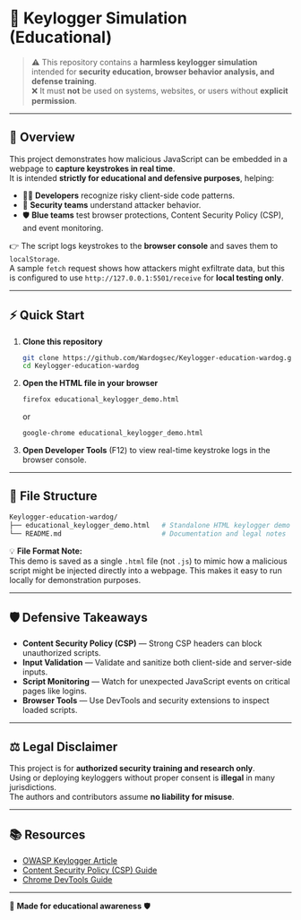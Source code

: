 # 🧠 Keylogger Simulation (Educational)

> ⚠️ This repository contains a **harmless keylogger simulation** intended for **security education, browser behavior analysis, and defense training**.  
> ❌ It must **not** be used on systems, websites, or users without **explicit permission**.

---

## 📝 Overview

This project demonstrates how malicious JavaScript can be embedded in a webpage to **capture keystrokes in real time**.  
It is intended **strictly for educational and defensive purposes**, helping:

- 🧑‍💻 **Developers** recognize risky client-side code patterns.  
- 🧠 **Security teams** understand attacker behavior.  
- 🛡️ **Blue teams** test browser protections, Content Security Policy (CSP), and event monitoring.

👉 The script logs keystrokes to the **browser console** and saves them to `localStorage`.  
A sample `fetch` request shows how attackers might exfiltrate data, but this is configured to use `http://127.0.0.1:5501/receive` for **local testing only**.

---

## ⚡ Quick Start

1. **Clone this repository**
   ```bash
   git clone https://github.com/Wardogsec/Keylogger-education-wardog.git
   cd Keylogger-education-wardog
   ```

2. **Open the HTML file in your browser**
   ```bash
   firefox educational_keylogger_demo.html
   ```
   or
   ```bash
   google-chrome educational_keylogger_demo.html
   ```

3. **Open Developer Tools** (F12) to view real-time keystroke logs in the browser console.

---

## 📁 File Structure

```bash
Keylogger-education-wardog/
├── educational_keylogger_demo.html   # Standalone HTML keylogger demo (educational)
└── README.md                         # Documentation and legal notes
```

💡 **File Format Note:**  
This demo is saved as a single `.html` file (not `.js`) to mimic how a malicious script might be injected directly into a webpage. This makes it easy to run locally for demonstration purposes.

---

## 🛡️ Defensive Takeaways

- **Content Security Policy (CSP)** — Strong CSP headers can block unauthorized scripts.  
- **Input Validation** — Validate and sanitize both client-side and server-side inputs.  
- **Script Monitoring** — Watch for unexpected JavaScript events on critical pages like logins.  
- **Browser Tools** — Use DevTools and security extensions to inspect loaded scripts.

---

## ⚖️ Legal Disclaimer

This project is for **authorized security training and research only**.  
Using or deploying keyloggers without proper consent is **illegal** in many jurisdictions.  
The authors and contributors assume **no liability for misuse**.

---

## 📚 Resources

- [OWASP Keylogger Article](https://owasp.org)  
- [Content Security Policy (CSP) Guide](https://developer.mozilla.org/en-US/docs/Web/HTTP/CSP)  
- [Chrome DevTools Guide](https://developer.chrome.com/docs/devtools/)  

---

🧠 **Made for educational awareness** 🛡️
